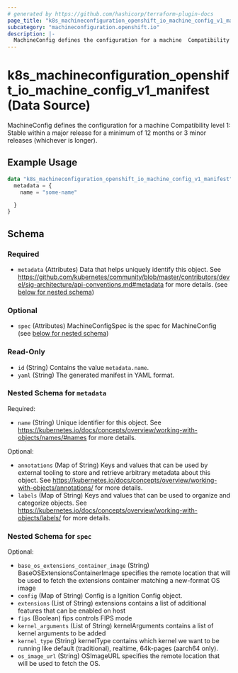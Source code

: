 ```yaml
---
# generated by https://github.com/hashicorp/terraform-plugin-docs
page_title: "k8s_machineconfiguration_openshift_io_machine_config_v1_manifest Data Source - terraform-provider-k8s"
subcategory: "machineconfiguration.openshift.io"
description: |-
  MachineConfig defines the configuration for a machine  Compatibility level 1: Stable within a major release for a minimum of 12 months or 3 minor releases (whichever is longer).
---
```


# k8s_machineconfiguration_openshift_io_machine_config_v1_manifest (Data Source)

MachineConfig defines the configuration for a machine  Compatibility level 1: Stable within a major release for a minimum of 12 months or 3 minor releases (whichever is longer).

## Example Usage

```terraform
data "k8s_machineconfiguration_openshift_io_machine_config_v1_manifest" "example" {
  metadata = {
    name = "some-name"

  }
}
```

<!-- schema generated by tfplugindocs -->
## Schema

### Required

- `metadata` (Attributes) Data that helps uniquely identify this object. See https://github.com/kubernetes/community/blob/master/contributors/devel/sig-architecture/api-conventions.md#metadata for more details. (see [below for nested schema](#nestedatt--metadata))

### Optional

- `spec` (Attributes) MachineConfigSpec is the spec for MachineConfig (see [below for nested schema](#nestedatt--spec))

### Read-Only

- `id` (String) Contains the value `metadata.name`.
- `yaml` (String) The generated manifest in YAML format.

<a id="nestedatt--metadata"></a>
### Nested Schema for `metadata`

Required:

- `name` (String) Unique identifier for this object. See https://kubernetes.io/docs/concepts/overview/working-with-objects/names/#names for more details.

Optional:

- `annotations` (Map of String) Keys and values that can be used by external tooling to store and retrieve arbitrary metadata about this object. See https://kubernetes.io/docs/concepts/overview/working-with-objects/annotations/ for more details.
- `labels` (Map of String) Keys and values that can be used to organize and categorize objects. See https://kubernetes.io/docs/concepts/overview/working-with-objects/labels/ for more details.


<a id="nestedatt--spec"></a>
### Nested Schema for `spec`

Optional:

- `base_os_extensions_container_image` (String) BaseOSExtensionsContainerImage specifies the remote location that will be used to fetch the extensions container matching a new-format OS image
- `config` (Map of String) Config is a Ignition Config object.
- `extensions` (List of String) extensions contains a list of additional features that can be enabled on host
- `fips` (Boolean) fips controls FIPS mode
- `kernel_arguments` (List of String) kernelArguments contains a list of kernel arguments to be added
- `kernel_type` (String) kernelType contains which kernel we want to be running like default (traditional), realtime, 64k-pages (aarch64 only).
- `os_image_url` (String) OSImageURL specifies the remote location that will be used to fetch the OS.
